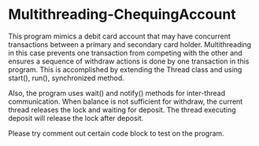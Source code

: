 # Multithreading-ChequingAccount

This program mimics a debit card account that may have concurrent transactions between a primary and secondary card holder. Multithreading in this case prevents one transaction from competing with the other and ensures a sequence of withdraw actions is done by one transaction in this program. 
This is accomplished by extending the Thread class and using start(), run(), synchronized method.

Also, the program uses wait() and notify() methods for inter-thread communication. When balance is not sufficient for withdraw, the current thread releases the lock and waiting for deposit. The thread executing deposit will release the lock after deposit.

Please try comment out certain code block to test on the program.
